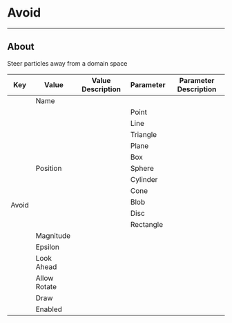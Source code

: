 # Avoid

___

## About

Steer particles away from a domain space

<table><thead>
  <tr>
    <th>Key</th>
    <th>Value</th>
    <th>Value Description</th>
    <th>Parameter</th>
    <th>Parameter Description</th>
  </tr></thead>
<tbody>
  <tr>
    <td rowspan="18">Avoid</td>
    <td>Name</td>
    <td></td>
    <td></td>
    <td></td>
  </tr>
  <tr>
    <td rowspan="11">Position</td>
    <td rowspan="11"></td>
    <td>Point</td>
    <td></td>
  </tr>
  <tr>
    <td>Line</td>
    <td></td>
  </tr>
  <tr>
    <td>Triangle</td>
    <td></td>
  </tr>
  <tr>
    <td>Plane</td>
    <td></td>
  </tr>
  <tr>
    <td>Box</td>
    <td></td>
  </tr>
  <tr>
    <td>Sphere</td>
    <td></td>
  </tr>
  <tr>
    <td>Cylinder</td>
    <td></td>
  </tr>
  <tr>
    <td>Cone</td>
    <td></td>
  </tr>
  <tr>
    <td>Blob</td>
    <td></td>
  </tr>
  <tr>
    <td>Disc</td>
    <td></td>
  </tr>
  <tr>
    <td>Rectangle</td>
    <td></td>
  </tr>
  <tr>
    <td>Magnitude</td>
    <td></td>
    <td></td>
    <td></td>
  </tr>
  <tr>
    <td>Epsilon</td>
    <td></td>
    <td></td>
    <td></td>
  </tr>
  <tr>
    <td>Look Ahead</td>
    <td></td>
    <td></td>
    <td></td>
  </tr>
  <tr>
    <td>Allow Rotate</td>
    <td></td>
    <td></td>
    <td></td>
  </tr>
  <tr>
    <td>Draw</td>
    <td></td>
    <td></td>
    <td></td>
  </tr>
  <tr>
    <td>Enabled</td>
    <td></td>
    <td></td>
    <td></td>
  </tr>
</tbody></table>
